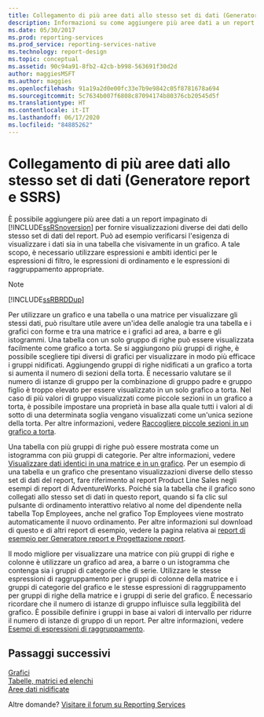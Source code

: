 ```yaml
---
title: Collegamento di più aree dati allo stesso set di dati (Generatore report) | Microsoft Docs
description: Informazioni su come aggiungere più aree dati a un report impaginato per offrire visualizzazioni diverse dei dati dello stesso set di dati del report.
ms.date: 05/30/2017
ms.prod: reporting-services
ms.prod_service: reporting-services-native
ms.technology: report-design
ms.topic: conceptual
ms.assetid: 90c94a91-8fb2-42cb-b998-563691f30d2d
author: maggiesMSFT
ms.author: maggies
ms.openlocfilehash: 91a19a2d0e00fc33e7b9e9842c05f8781678a694
ms.sourcegitcommit: 5c7634b007f6808c87094174b80376cb20545d5f
ms.translationtype: HT
ms.contentlocale: it-IT
ms.lasthandoff: 06/17/2020
ms.locfileid: "84885262"
---
```

# <a name="linking-multiple-data-regions-to-the-same-dataset-report-builder-and-ssrs"></a>Collegamento di più aree dati allo stesso set di dati (Generatore report e SSRS)

È possibile aggiungere più aree dati a un report impaginato di [!INCLUDE[ssRSnoversion](../../includes/ssrsnoversion-md.md)] per fornire visualizzazioni diverse dei dati dello stesso set di dati del report. Può ad esempio verificarsi l'esigenza di visualizzare i dati sia in una tabella che visivamente in un grafico. A tale scopo, è necessario utilizzare espressioni e ambiti identici per le espressioni di filtro, le espressioni di ordinamento e le espressioni di raggruppamento appropriate.  
  
> [!NOTE]  
>  [!INCLUDE[ssRBRDDup](../../includes/ssrbrddup-md.md)]  
  
 Per utilizzare un grafico e una tabella o una matrice per visualizzare gli stessi dati, può risultare utile avere un'idea delle analogie tra una tabella e i grafici con forme e tra una matrice e i grafici ad area, a barre e gli istogrammi. Una tabella con un solo gruppo di righe può essere visualizzata facilmente come grafico a torta. Se si aggiungono più gruppi di righe, è possibile scegliere tipi diversi di grafici per visualizzare in modo più efficace i gruppi nidificati. Aggiungendo gruppi di righe nidificati a un grafico a torta si aumenta il numero di sezioni della torta. È necessario valutare se il numero di istanze di gruppo per la combinazione di gruppo padre e gruppo figlio è troppo elevato per essere visualizzato in un solo grafico a torta. Nel caso di più valori di gruppo visualizzati come piccole sezioni in un grafico a torta, è possibile impostare una proprietà in base alla quale tutti i valori al di sotto di una determinata soglia vengano visualizzati come un'unica sezione della torta. Per altre informazioni, vedere [Raccogliere piccole sezioni in un grafico a torta](../../reporting-services/report-design/collect-small-slices-on-a-pie-chart-report-builder-and-ssrs.md).  
  
 Una tabella con più gruppi di righe può essere mostrata come un istogramma con più gruppi di categorie. Per altre informazioni, vedere [Visualizzare dati identici in una matrice e in un grafico](../../reporting-services/report-design/display-the-same-data-on-a-matrix-and-a-chart-report-builder.md). Per un esempio di una tabella e un grafico che presentano visualizzazioni diverse dello stesso set di dati del report, fare riferimento al report Product Line Sales negli esempi di report di AdventureWorks. Poiché sia la tabella che il grafico sono collegati allo stesso set di dati in questo report, quando si fa clic sul pulsante di ordinamento interattivo relativo al nome del dipendente nella tabella Top Employees, anche nel grafico Top Employees viene mostrato automaticamente il nuovo ordinamento. Per altre informazioni sul download di questo e di altri report di esempio, vedere la pagina relativa ai [report di esempio per Generatore report e Progettazione report](https://go.microsoft.com/fwlink/?LinkId=198283).  
  
 Il modo migliore per visualizzare una matrice con più gruppi di righe e colonne è utilizzare un grafico ad area, a barre o un istogramma che contenga sia i gruppi di categorie che di serie. Utilizzare le stesse espressioni di raggruppamento per i gruppi di colonne della matrice e i gruppi di categorie del grafico e le stesse espressioni di raggruppamento per gruppi di righe della matrice e i gruppi di serie del grafico. È necessario ricordare che il numero di istanze di gruppo influisce sulla leggibilità del grafico. È possibile definire i gruppi in base ai valori di intervallo per ridurre il numero di istanze di gruppo di un report. Per altre informazioni, vedere [Esempi di espressioni di raggruppamento](../../reporting-services/report-design/group-expression-examples-report-builder-and-ssrs.md).  
  
## <a name="next-steps"></a>Passaggi successivi

[Grafici](../../reporting-services/report-design/charts-report-builder-and-ssrs.md)   
[Tabelle, matrici ed elenchi](../../reporting-services/report-design/tables-matrices-and-lists-report-builder-and-ssrs.md)   
[Aree dati nidificate](../../reporting-services/report-design/nested-data-regions-report-builder-and-ssrs.md)  

Altre domande? [Visitare il forum su Reporting Services](https://go.microsoft.com/fwlink/?LinkId=620231)
